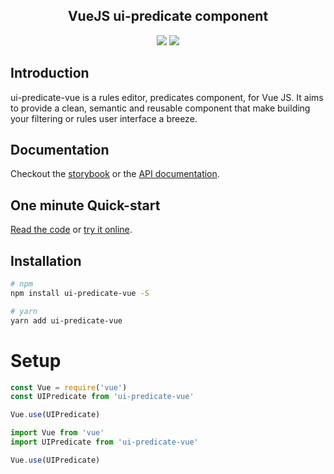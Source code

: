 

<center>
<h2 align="center">VueJS ui-predicate component</h2>
<p align="center">
<a href="https://www.npmjs.com/package/ui-predicate-vue"><img src="https://img.shields.io/npm/v/ui-predicate-vue.svg" /></a> <a href="https://www.jsdelivr.com/package/npm/ui-predicate-vue"><img src="https://data.jsdelivr.com/v1/package/npm/ui-predicate-vue/badge" /></a><br/>
</p>
</center>

<!--
(todo - insert logo)
(todo - insert screenshot)
-->

## Introduction

ui-predicate-vue is a rules editor, predicates component, for Vue JS. It aims to provide a clean, semantic and reusable component that make building your filtering or rules user interface a breeze.

## Documentation

Checkout the [storybook](https://ui-predicate.fgribreau.com/ui-predicate-vue/latest#/examples) or the [API documentation](https://ui-predicate.fgribreau.com/ui-predicate-vue/latest).


## One minute Quick-start

[Read the code](./getting-started) or [try it online](https://ui-predicate.fgribreau.com/ui-predicate-vue/latest#/getting-started).

## Installation

``` bash
# npm
npm install ui-predicate-vue -S
```

``` bash
# yarn
yarn add ui-predicate-vue
```


# Setup

```js
const Vue = require('vue')
const UIPredicate from 'ui-predicate-vue'

Vue.use(UIPredicate)
```

```js
import Vue from 'vue'
import UIPredicate from 'ui-predicate-vue'

Vue.use(UIPredicate)
```
